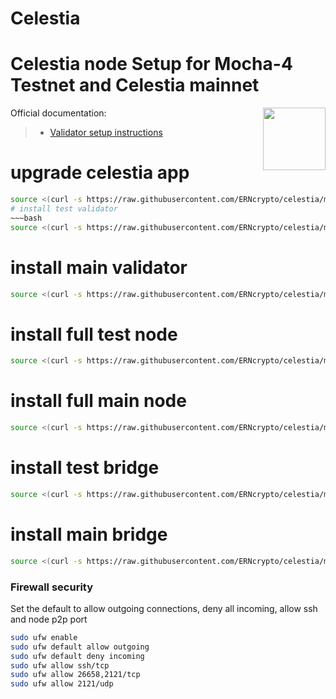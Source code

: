 # Celestia
<div>
<h1 align="left" style="display: flex;"> Celestia node Setup for Mocha-4 Testnet and Celestia mainnet</h1>
<img src="https://avatars.githubusercontent.com/u/54859940?s=200&v=4"  style="float: right;" width="100" height="100"></img>
</div>

Official documentation:
>- [Validator setup instructions](https://docs.celestia.org/nodes/consensus-node)
# upgrade celestia app
~~~bash
source <(curl -s https://raw.githubusercontent.com/ERNcrypto/celestia/main/upgradeup.sh)
# install test validator
~~~bash
source <(curl -s https://raw.githubusercontent.com/ERNcrypto/celestia/main/installvalidatortest.sh)
~~~
# install main validator
~~~bash
source <(curl -s https://raw.githubusercontent.com/ERNcrypto/celestia/main/installvalidatormain.sh)
~~~
# install full test node
~~~bash
source <(curl -s https://raw.githubusercontent.com/ERNcrypto/celestia/main/installfulltest.sh)
~~~
# install full main node
~~~bash
source <(curl -s https://raw.githubusercontent.com/ERNcrypto/celestia/main/installfullmain.sh)
~~~
# install test bridge
~~~bash 
source <(curl -s https://raw.githubusercontent.com/ERNcrypto/celestia/main/installbridgetest.sh)
~~~
# install main bridge
~~~bash 
source <(curl -s https://raw.githubusercontent.com/ERNcrypto/celestia/main/installbridgemain.sh)
~~~

### Firewall security
Set the default to allow outgoing connections, deny all incoming, allow ssh and node p2p port
  ~~~bash
  sudo ufw enable 
  sudo ufw default allow outgoing 
  sudo ufw default deny incoming 
  sudo ufw allow ssh/tcp 
  sudo ufw allow 26658,2121/tcp 
  sudo ufw allow 2121/udp 
  ~~~
